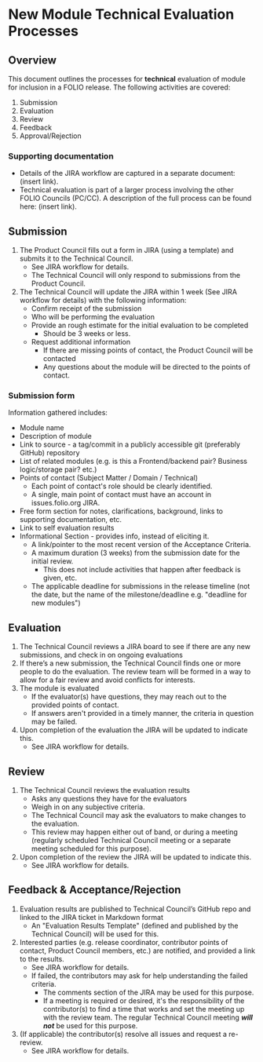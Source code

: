 
# New Module Technical Evaluation Processes

## Overview
This document outlines the processes for **technical** evaluation of module for inclusion in a FOLIO release.  The following activities are covered:
1. Submission
1. Evaluation
1. Review
1. Feedback
1. Approval/Rejection

### Supporting documentation
* Details of the JIRA workflow are captured in a separate document:  (insert link). 
* Technical evaluation is part of a larger process involving the other FOLIO Councils (PC/CC).  A description of the full process can be found here:  (insert link). 

## Submission
1. The Product Council fills out a form in JIRA (using a template) and submits it to the Technical Council.  
    * See JIRA workflow for details.
    * The Technical Council will only respond to submissions from the Product Council.
1. The Technical Council will update the JIRA within 1 week (See JIRA workflow for details) with the following information:
    * Confirm receipt of the submission
    * Who will be performing the evaluation
    * Provide an rough estimate for the initial evaluation to be completed
        * Should be 3 weeks or less.
    * Request additional information
        * If there are missing points of contact, the Product Council will be contacted
        * Any questions about the module will be directed to the points of contact.

### Submission form
Information gathered includes:
* Module name
* Description of module
* Link to source - a tag/commit in a publicly accessible git (preferably GitHub) repository 
* List of related modules (e.g. is this a Frontend/backend pair?  Business logic/storage pair?  etc.)
* Points of contact (Subject Matter / Domain / Technical)
  * Each point of contact's role should be clearly identified.
  * A single, main point of contact must have an account in issues.folio.org JIRA.
* Free form section for notes, clarifications, background, links to supporting documentation, etc.
* Link to self evaluation results
* Informational Section - provides info, instead of eliciting it.
  * A link/pointer to the most recent version of the Acceptance Criteria.
  * A maximum duration (3 weeks) from the submission date for the initial review.  
    * This does not include activities that happen after feedback is given, etc. 
  * The applicable deadline for submissions in the release timeline (not the date, but the name of the milestone/deadline e.g. "deadline for new modules")

## Evaluation
1. The Technical Council reviews a JIRA board to see if there are any new submissions, and check in on ongoing evaluations
1. If there’s a new submission, the Technical Council finds one or more people to do the evaluation. The review team will be formed in a way to allow for a fair review and avoid conflicts for interests.
1. The module is evaluated 
    * If the evaluator(s) have questions, they may reach out to the provided points of contact.
    * If answers aren't provided in a timely manner, the criteria in question may be failed.
1. Upon completion of the evaluation the JIRA will be updated to indicate this.
    * See JIRA workflow for details.

## Review
1. The Technical Council reviews the evaluation results
    * Asks any questions they have for the evaluators
    * Weigh in on any subjective criteria.
    * The Technical Council may ask the evaluators to make changes to the evaluation.  
    * This review may happen either out of band, or during a meeting (regularly scheduled Technical Council meeting or a separate meeting scheduled for this purpose).
1. Upon completion of the review the JIRA will be updated to indicate this.
    * See JIRA workflow for details.

## Feedback &  Acceptance/Rejection
1. Evaluation results are published to Technical Council’s GitHub repo and linked to the JIRA ticket in Markdown format
    * An "Evaluation Results Template" (defined and published by the Technical Council) will be used for this.
1. Interested parties (e.g. release coordinator, contributor points of contact, Product Council members, etc.) are notified, and provided a link to the results.
    * See JIRA workflow for details.
    * If failed, the contributors may ask for help understanding the failed criteria.
      * The comments section of the JIRA may be used for this purpose.  
      * If a meeting is required or desired, it's the responsibility of the contributor(s) to find a time that works and set the meeting up with the review team.  The regular Technical Council meeting ***will not*** be used for this purpose.
1. (If applicable) the contributor(s) resolve all issues and request a re-review.  
    * See JIRA workflow for details.
